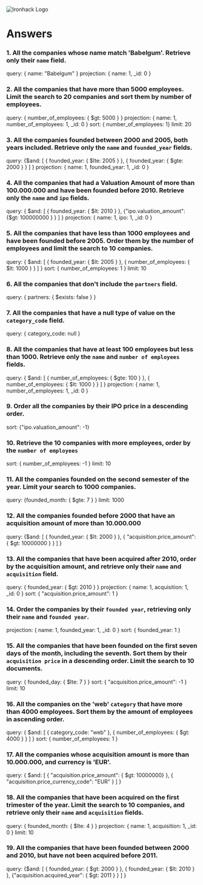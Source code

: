 ![Ironhack Logo](https://i.imgur.com/1QgrNNw.png)

# Answers

### 1. All the companies whose name match 'Babelgum'. Retrieve only their `name` field.

<!-- Your Code Goes Here -->
query: { name: "Babelgum" }
projection: { name: 1, _id: 0 }


### 2. All the companies that have more than 5000 employees. Limit the search to 20 companies and sort them by **number of employees**.

<!-- Your Code Goes Here -->
query: { number_of_employees: { $gt: 5000 } }
projection: { name: 1, number_of_employees: 1, _id: 0 }
sort: { number_of_employees: 1}
limit: 20


### 3. All the companies founded between 2000 and 2005, both years included. Retrieve only the `name` and `founded_year` fields.

<!-- Your Code Goes Here -->
query: {$and: [ { founded_year: { $lte: 2005 } }, { founded_year: { $gte: 2000 } } ] }
projection: { name: 1, founded_year: 1, _id: 0 }


### 4. All the companies that had a Valuation Amount of more than 100.000.000 and have been founded before 2010. Retrieve only the `name` and `ipo` fields.

<!-- Your Code Goes Here -->
query: { $and: [ { founded_year: { $lt: 2010 } }, {"ipo.valuation_amount": {$gt: 100000000 } } ] }
projection: { name: 1, ipo: 1, _id: 0 }



### 5. All the companies that have less than 1000 employees and have been founded before 2005. Order them by the number of employees and limit the search to 10 companies.

<!-- Your Code Goes Here -->
query: { $and: [ { founded_year: { $lt: 2005 } }, { number_of_employees: { $lt: 1000 } } ] }
sort: { number_of_employees: 1 }
limit: 10


### 6. All the companies that don't include the `partners` field.

<!-- Your Code Goes Here -->
query: { partners: { $exists: false } }


### 7. All the companies that have a null type of value on the `category_code` field.

<!-- Your Code Goes Here -->
query: { category_code: null }


### 8. All the companies that have at least 100 employees but less than 1000. Retrieve only the `name` and `number of employees` fields.

<!-- Your Code Goes Here -->
query: { $and: [ { number_of_employees: { $gte: 100 } }, { number_of_employees: { $lt: 1000 } } ] }
projection: { name: 1, number_of_employees: 1, _id: 0 }



### 9. Order all the companies by their IPO price in a descending order.

<!-- Your Code Goes Here -->
sort: {"ipo.valuation_amount": -1}


### 10. Retrieve the 10 companies with more employees, order by the `number of employees`

<!-- Your Code Goes Here -->
sort: { number_of_employees: -1 }
limit: 10


### 11. All the companies founded on the second semester of the year. Limit your search to 1000 companies.

<!-- Your Code Goes Here -->
query: {founded_month: { $gte: 7 } }
limit: 1000


<!-- ### 12. All the companies that have been 'deadpooled' after the third year. -->

<!-- Your Code Goes Here -->

### 12. All the companies founded before 2000 that have an acquisition amount of more than 10.000.000

<!-- Your Code Goes Here -->
query: {$and: [ { founded_year: { $lt: 2000 } }, { "acquisition.price_amount": { $gt: 10000000 } } ] }


### 13. All the companies that have been acquired after 2010, order by the acquisition amount, and retrieve only their `name` and `acquisition` field.

<!-- Your Code Goes Here -->
query: { founded_year: { $gt: 2010 } }
projection: { name: 1, acquisition: 1, _id: 0 }
sort: { "acquisition.price_amount": 1 }


### 14. Order the companies by their `founded year`, retrieving only their `name` and `founded year`.

<!-- Your Code Goes Here -->
projection: { name: 1, founded_year: 1, _id: 0 }
sort: { founded_year: 1 }


### 15. All the companies that have been founded on the first seven days of the month, including the seventh. Sort them by their `acquisition price` in a descending order. Limit the search to 10 documents.

<!-- Your Code Goes Here -->
query: { founded_day: { $lte: 7 } }
sort: { "acquisition.price_amount": -1 }
limit: 10


### 16. All the companies on the 'web' `category` that have more than 4000 employees. Sort them by the amount of employees in ascending order.

<!-- Your Code Goes Here -->
query: { $and: [ { category_code: "web" }, { number_of_employees: { $gt: 4000 } } ] }
sort: { number_of_employees: 1 }


### 17. All the companies whose acquisition amount is more than 10.000.000, and currency is 'EUR'.

<!-- Your Code Goes Here -->
query: { $and: [ { "acquisition.price_amount": { $gt: 10000000} }, { "acquisition.price_currency_code": "EUR" } ] }


### 18. All the companies that have been acquired on the first trimester of the year. Limit the search to 10 companies, and retrieve only their `name` and `acquisition` fields.

<!-- Your Code Goes Here -->
query: { founded_month: { $lte: 4 } }
projection: { name: 1, acquisition: 1, _id: 0 }
limit: 10


### 19. All the companies that have been founded between 2000 and 2010, but have not been acquired before 2011.

<!-- Your Code Goes Here -->
query: {$and: [ { founded_year: { $gt: 2000 } }, { founded_year: { $lt: 2010 } }, {"acquisition.acquired_year": { $gt: 2011 } } ] }
